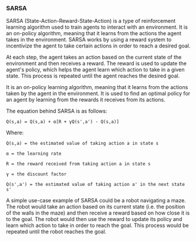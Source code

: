 ### SARSA

SARSA (State-Action-Reward-State-Action) is a type of reinforcement learning algorithm used to train agents to interact with an environment. It is an on-policy algorithm, meaning that it learns from the actions the agent takes in the environment. SARSA works by using a reward system to incentivize the agent to take certain actions in order to reach a desired goal.

At each step, the agent takes an action based on the current state of the environment and then receives a reward. The reward is used to update the agent's policy, which helps the agent learn which action to take in a given state. This process is repeated until the agent reaches the desired goal.

It is an on-policy learning algorithm, meaning that it learns from the actions taken by the agent in the environment. It is used to find an optimal policy for an agent by learning from the rewards it receives from its actions.

The equation behind SARSA is as follows:
```
Q(s,a) = Q(s,a) + α[R + γQ(s',a') - Q(s,a)]
```
Where:
```
Q(s,a) = the estimated value of taking action a in state s

α = the learning rate

R = the reward received from taking action a in state s

γ = the discount factor

Q(s',a') = the estimated value of taking action a' in the next state s'
```

A simple use-case example of SARSA could be a robot navigating a maze. The robot would take an action based on its current state (i.e. the position of the walls in the maze) and then receive a reward based on how close it is to the goal. The robot would then use the reward to update its policy and learn which action to take in order to reach the goal. This process would be repeated until the robot reaches the goal.